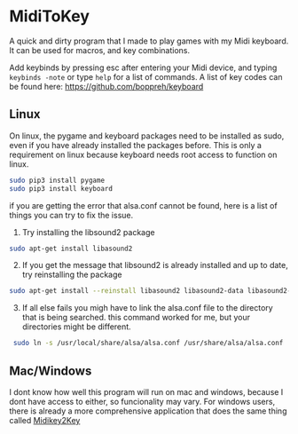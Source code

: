 # MidiToKey
A quick and dirty program that I made to play games with my Midi keyboard.
It can be used for macros, and key combinations.

Add keybinds by pressing esc after entering your Midi device, and typing ` keybinds -note ` or type `help` for a list of commands.
A list of key codes can be found here: https://github.com/boppreh/keyboard

## Linux
On linux, the pygame and keyboard packages need to be installed as sudo, even if you have already installed the packages before. This is only a requirement on linux because keyboard needs root access to function on linux.
```sh
sudo pip3 install pygame
sudo pip3 install keyboard
```

if you are getting the error that alsa.conf cannot be found, here is a list of things you can try to fix the issue.

1. Try installing the libsound2 package

```sh
sudo apt-get install libasound2
```

2. If you get the message that libsound2 is already installed and up to date, try reinstalling the package

```sh
sudo apt-get install --reinstall libasound2 libasound2-data libasound2-plugins
```

3. If all else fails you migh have to link the alsa.conf file to the directory that is being searched. this command worked for me, but your directories might be different.

```sh
 sudo ln -s /usr/local/share/alsa/alsa.conf /usr/share/alsa/alsa.conf
```

## Mac/Windows
I dont know how well this program will run on mac and windows, because I dont have access to either, so funcionality may vary.
For windows users, there is already a more comprehensive application that does the same thing called [Midikey2Key](https://midikey2key.de/)
